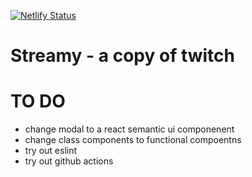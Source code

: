 [![Netlify Status](https://api.netlify.com/api/v1/badges/fda3bbba-5f1f-43d2-8a5d-35319e77057e/deploy-status)](https://app.netlify.com/sites/streamy-dylan/deploys)

# Streamy - a copy of twitch

# TO DO

- change modal to a react semantic ui componenent
- change class components to functional compoentns
- try out eslint
- try out github actions
